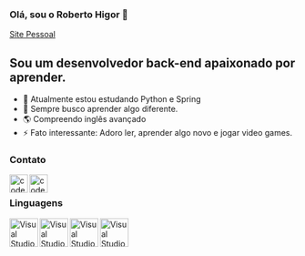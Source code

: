### Olá, sou o Roberto Higor 👋
[Site Pessoal](robertohigor.github.io)
 
## Sou um desenvolvedor back-end apaixonado por aprender.
- 🌱 Atualmente estou estudando Python e Spring
- 🧩 Sempre busco aprender algo diferente.
- 🌎 Compreendo inglês avançado
- ⚡ Fato interessante: Adoro ler, aprender algo novo e jogar video games.

### Contato

[<img align="left" alt="codeSTACKr | LinkedIn" width="32px" src="https://cdn.jsdelivr.net/npm/simple-icons@v3/icons/linkedin.svg" />][linkedin] 
[<img align="left" alt="codeSTACKr | LinkedIn" width="32px" src="https://simpleicons.org/icons/microsoftoutlook.svg" />][linkedin] 
</br>

### Linguagens

[<img align="left" alt="Visual Studio Code" width="50px" src="https://devicons.github.io/devicon/devicon.git/icons/java/java-original-wordmark.svg"/>][java]
[<img align="left" alt="Visual Studio Code" width="50px" src="https://devicons.github.io/devicon/devicon.git/icons/python/python-original-wordmark.svg"/>][python]
[<img align="left" alt="Visual Studio Code" width="50px" src="https://devicons.github.io/devicon/devicon.git/icons/cplusplus/cplusplus-plain.svg"/>][c++]
[<img align="left" alt="Visual Studio Code" width="50px" src="https://devicons.github.io/devicon/devicon.git/icons/javascript/javascript-original.svg"/>][javascript]


[linkedin]: https://www.linkedin.com/in/robertohigor/
[java]: https://github.com/RobertoHigor?tab=repositories&q=&type=&language=java
[python]: https://github.com/RobertoHigor?tab=repositories&q=&type=&language=python
[c++]: https://github.com/RobertoHigor?tab=repositories&q=&type=&language=c%2B%2B
[javascript]: https://github.com/RobertoHigor?tab=repositories&q=&type=&language=javascript

